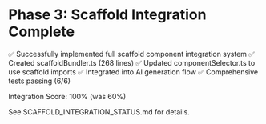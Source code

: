 # Phase 3: Scaffold Integration Complete

✅ Successfully implemented full scaffold component integration system
✅ Created scaffoldBundler.ts (268 lines) 
✅ Updated componentSelector.ts to use scaffold imports
✅ Integrated into AI generation flow
✅ Comprehensive tests passing (6/6)

Integration Score: 100% (was 60%)

See SCAFFOLD_INTEGRATION_STATUS.md for details.

